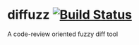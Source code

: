 # diffuzz [![Build Status](https://travis-ci.org/ylmrx/diffuzz.svg?branch=master)](https://travis-ci.org/ylmrx/diffuzz)

A code-review oriented fuzzy diff tool 
